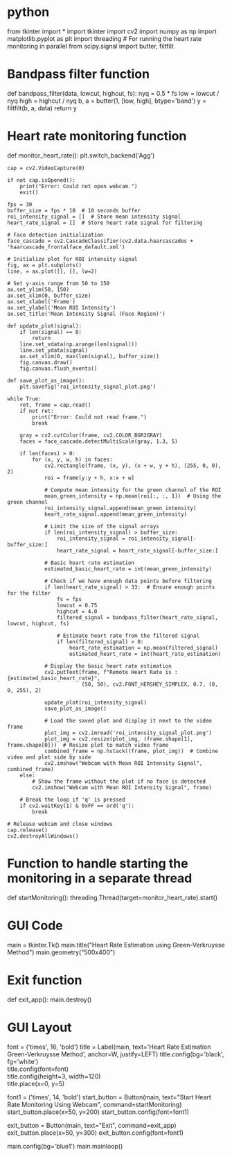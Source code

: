 # python
from tkinter import *
import tkinter
import cv2
import numpy as np
import matplotlib.pyplot as plt
import threading  # For running the heart rate monitoring in parallel
from scipy.signal import butter, filtfilt

# Bandpass filter function
def bandpass_filter(data, lowcut, highcut, fs):
    nyq = 0.5 * fs
    low = lowcut / nyq
    high = highcut / nyq
    b, a = butter(1, [low, high], btype='band')
    y = filtfilt(b, a, data)
    return y

# Heart rate monitoring function
def monitor_heart_rate():
    plt.switch_backend('Agg')

    cap = cv2.VideoCapture(0)

    if not cap.isOpened():
        print("Error: Could not open webcam.")
        exit()

    fps = 30
    buffer_size = fps * 10  # 10 seconds buffer
    roi_intensity_signal = []  # Store mean intensity signal
    heart_rate_signal = []  # Store heart rate signal for filtering

    # Face detection initialization
    face_cascade = cv2.CascadeClassifier(cv2.data.haarcascades + 'haarcascade_frontalface_default.xml')

    # Initialize plot for ROI intensity signal
    fig, ax = plt.subplots()
    line, = ax.plot([], [], lw=2)

    # Set y-axis range from 50 to 150
    ax.set_ylim(50, 150)
    ax.set_xlim(0, buffer_size)
    ax.set_xlabel('Frame')
    ax.set_ylabel('Mean ROI Intensity')
    ax.set_title('Mean Intensity Signal (Face Region)')

    def update_plot(signal):
        if len(signal) == 0:
            return
        line.set_xdata(np.arange(len(signal)))
        line.set_ydata(signal)
        ax.set_xlim(0, max(len(signal), buffer_size))
        fig.canvas.draw()
        fig.canvas.flush_events()

    def save_plot_as_image():
        plt.savefig('roi_intensity_signal_plot.png')

    while True:
        ret, frame = cap.read()
        if not ret:
            print("Error: Could not read frame.")
            break

        gray = cv2.cvtColor(frame, cv2.COLOR_BGR2GRAY)
        faces = face_cascade.detectMultiScale(gray, 1.3, 5)

        if len(faces) > 0:
            for (x, y, w, h) in faces:
                cv2.rectangle(frame, (x, y), (x + w, y + h), (255, 0, 0), 2)
                roi = frame[y:y + h, x:x + w]

                # Compute mean intensity for the green channel of the ROI
                mean_green_intensity = np.mean(roi[:, :, 1])  # Using the green channel
                roi_intensity_signal.append(mean_green_intensity)
                heart_rate_signal.append(mean_green_intensity)

                # Limit the size of the signal arrays
                if len(roi_intensity_signal) > buffer_size:
                    roi_intensity_signal = roi_intensity_signal[-buffer_size:]
                    heart_rate_signal = heart_rate_signal[-buffer_size:]

                # Basic heart rate estimation
                estimated_basic_heart_rate = int(mean_green_intensity)

                # Check if we have enough data points before filtering
                if len(heart_rate_signal) > 33:  # Ensure enough points for the filter
                    fs = fps
                    lowcut = 0.75
                    highcut = 4.0
                    filtered_signal = bandpass_filter(heart_rate_signal, lowcut, highcut, fs)

                    # Estimate heart rate from the filtered signal
                    if len(filtered_signal) > 0:
                        heart_rate_estimation = np.mean(filtered_signal)
                        estimated_heart_rate = int(heart_rate_estimation)

                # Display the basic heart rate estimation
                cv2.putText(frame, f"Remote Heart Rate is : {estimated_basic_heart_rate}", 
                            (50, 50), cv2.FONT_HERSHEY_SIMPLEX, 0.7, (0, 0, 255), 2)

                update_plot(roi_intensity_signal)
                save_plot_as_image()

                # Load the saved plot and display it next to the video frame
                plot_img = cv2.imread('roi_intensity_signal_plot.png')
                plot_img = cv2.resize(plot_img, (frame.shape[1], frame.shape[0]))  # Resize plot to match video frame
                combined_frame = np.hstack((frame, plot_img))  # Combine video and plot side by side
                cv2.imshow("Webcam with Mean ROI Intensity Signal", combined_frame)
        else:
            # Show the frame without the plot if no face is detected
            cv2.imshow("Webcam with Mean ROI Intensity Signal", frame)

        # Break the loop if 'q' is pressed
        if cv2.waitKey(1) & 0xFF == ord('q'):
            break

    # Release webcam and close windows
    cap.release()
    cv2.destroyAllWindows()

# Function to handle starting the monitoring in a separate thread
def startMonitoring():
    threading.Thread(target=monitor_heart_rate).start()

# GUI Code
main = tkinter.Tk()
main.title("Heart Rate Estimation using Green-Verkruysse Method")
main.geometry("500x400")

# Exit function
def exit_app():
    main.destroy()

# GUI Layout
font = ('times', 16, 'bold')
title = Label(main, text='Heart Rate Estimation Green-Verkruysse Method', anchor=W, justify=LEFT)
title.config(bg='black', fg='white')  
title.config(font=font)           
title.config(height=3, width=120)       
title.place(x=0, y=5)

font1 = ('times', 14, 'bold')
start_button = Button(main, text="Start Heart Rate Monitoring Using Webcam", command=startMonitoring)
start_button.place(x=50, y=200)
start_button.config(font=font1)

exit_button = Button(main, text="Exit", command=exit_app)
exit_button.place(x=50, y=300)
exit_button.config(font=font1)

main.config(bg='blue1')
main.mainloop()

